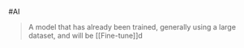 #AI 

>A model that has already been trained, generally using a large dataset, and will be [[Fine-tune]]d


